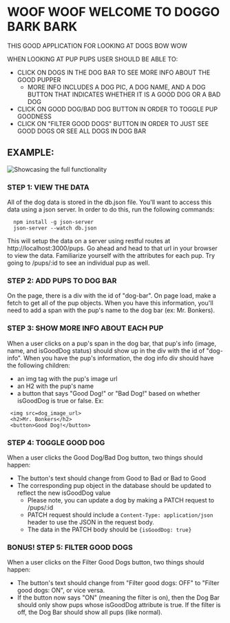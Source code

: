 # WOOF WOOF WELCOME TO DOGGO BARK BARK

THIS GOOD APPLICATION FOR LOOKING AT DOGS BOW WOW

WHEN LOOKING AT PUP PUPS USER SHOULD BE ABLE TO:
 - CLICK ON DOGS IN THE DOG BAR TO SEE MORE INFO ABOUT THE GOOD PUPPER
   - MORE INFO INCLUDES A DOG PIC, A DOG NAME, AND A DOG BUTTON THAT INDICATES
     WHETHER IT IS A GOOD DOG OR A BAD DOG
 - CLICK ON GOOD DOG/BAD DOG BUTTON IN ORDER TO TOGGLE PUP GOODNESS
 - CLICK ON "FILTER GOOD DOGS" BUTTON IN ORDER TO JUST SEE GOOD DOGS OR SEE
   ALL DOGS IN DOG BAR

## EXAMPLE:
![Showcasing the full functionality](woof-woof-demo.gif)

### STEP 1: VIEW THE DATA
All of the dog data is stored in the db.json file. You'll want to access this data
using a json server. In order to do this, run the following commands:
```
  npm install -g json-server
  json-server --watch db.json
```

This will setup the data on a server using restful routes at http://localhost:3000/pups.
Go ahead and head to that url in your browser to view the data.
Familiarize yourself with the attributes for each pup. Try going to /pups/:id to see an individual pup as well.

### STEP 2: ADD PUPS TO DOG BAR
On the page, there is a div with the id of "dog-bar". On page load, make a fetch
to get all of the pup objects. When you have this information, you'll need to add
a span with the pup's name to the dog bar (ex: <span>Mr. Bonkers</span>).

### STEP 3: SHOW MORE INFO ABOUT EACH PUP
When a user clicks on a pup's span in the dog bar, that pup's info (image, name, and isGoodDog status) should show up in the div with the id of "dog-info".
When you have the pup's information, the dog info div should have the following children:
 - an img tag with the pup's image url
 - an H2 with the pup's name
 - a button that says "Good Dog!" or "Bad Dog!" based on whether isGoodDog is true or false.
 Ex:
 ```
  <img src=dog_image_url>
  <h2>Mr. Bonkers</h2>
  <button>Good Dog!</button>
 ```

 ### STEP 4: TOGGLE GOOD DOG
 When a user clicks the Good Dog/Bad Dog button, two things should happen:
  - The button's text should change from Good to Bad or Bad to Good
  - The corresponding pup object in the database should be updated to reflect the new isGoodDog value
    - Please note, you can update a dog by making a PATCH request to /pups/:id
    - PATCH request should include a ```Content-Type: application/json``` header to use the JSON in the request body.
    - The data in the PATCH body should be ```{isGoodDog: true}```


### BONUS! STEP 5: FILTER GOOD DOGS
When a user clicks on the Filter Good Dogs button, two things should happen:
 - The button's text should change from "Filter good dogs: OFF" to "Filter good dogs: ON", or vice versa.
 - If the button now says "ON" (meaning the filter is on), then the Dog Bar should only show pups whose isGoodDog attribute is true. If the filter is off, the Dog Bar should show all pups (like normal).
